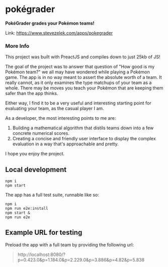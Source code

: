 # pokégrader

**PokéGrader grades your Pokémon teams!**

Link: https://www.stevezelek.com/apps/pokegrader

### More Info

This project was built with PreactJS and compiles down to just 25kb of JS!


The goal of the project was to answer that question of "How good is my Pokémon team?" we all may have wondered 
while playing a Pokémon game. The app is in no way meant to assert the absolute worth of a team. It really cannot, as it only
examines the type matchups of your team as a whole. There may be moves you teach your Pokémon that are keeping them safer than the app thinks.


Either way, I find it to be a very useful and interesting starting point for evaluating your team, as the casual player I am. 


As a developer, the most interesting points to me are:
1. Building a mathematical algorithm that distils teams down into a few concrete numerical scores.
2. Creating a concise and friendly user interface to display the complex evaluation in a way that's approachable and pretty.

I hope you enjoy the project.

## Local development
```
npm i
npm start
```

The app has a full test suite, runnable like so:
```
npm i
npm run e2e:install
npm start &
npm run e2e
```

## Example URL for testing

Preload the app with a full team by providing the following url:
> http://localhost:8080/?p=0.423.0&p=1.184.0&p=2.229.0&p=3.886&p=4.82&p=5.838

